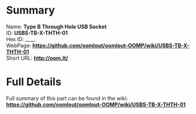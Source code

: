 
Summary
=================
  
Name: __Type B Through Hole USB Socket__    
ID: __USBS-TB-X-THTH-01__   
Hex ID: ____   
WebPage: __https://github.com/oomlout/oomlout-OOMP/wiki/USBS-TB-X-THTH-01__   
Short URL: __http://oom.lt/__   

Full Details
==========================
Full summary of this part can be found in the wiki:   
__https://github.com/oomlout/oomlout-OOMP/wiki/USBS-TB-X-THTH-01__    

